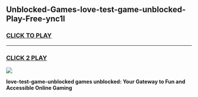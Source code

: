 
## Unblocked-Games-love-test-game-unblocked-Play-Free-ync1l
<h3>
<a href="https://premium76.site?title=love-test-game-unblocked&ref=17A">CLICK TO PLAY</a></h3>
<hr>

<h3>
<a href="https://premium76.site?title=love-test-game-unblocked&ref=17A">CLICK 2 PLAY</a>
  
</h3>

<a href="https://premium76.site?title=love-test-game-unblocked&ref=17A"><img src="https://clearcache.store/games.png"></a>


**love-test-game-unblocked games unblocked: Your Gateway to Fun and Accessible Online Gaming**
